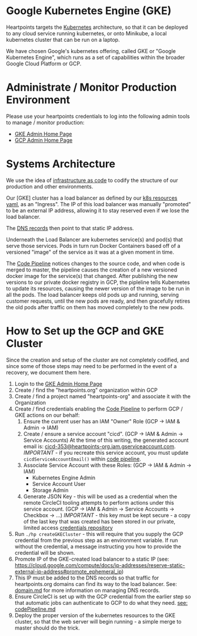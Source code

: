 Google Kubernetes Engine (GKE)
==============================

Heartpoints targets the [Kubernetes](https://en.wikipedia.org/wiki/Kubernetes) architecture, so that it 
can be deployed to any cloud service running kubernetes, or onto Minikube, a local kubernetes cluster
that can be run on a laptop.

We have chosen Google's kubernetes offering, called GKE or "Google Kubernetes Engine", which runs
as a set of capabilities within the broader Google Cloud Platform or GCP.

# Administrate / Monitor Production Environment

Please use your heartpoints credentials to log into the following admin tools to manage / monitor production:

- [GKE Admin Home Page](https://console.cloud.google.com/kubernetes/list?project=heartpoints-org)
- [GCP Admin Home Page](https://console.cloud.google.com/home/dashboard?project=heartpoints-org)

# Systems Architecture

We use the idea of [infrastructure as code](https://en.wikipedia.org/wiki/Infrastructure_as_code) to codify
the structure of our production and other environments.

Our [GKE] cluster has a load balancer as defined by our [k8s resources yaml](../heartpoints-k8s.yml),
as an "Ingress". The IP of this load balancer was manually "promoted" to be an external IP address,
allowing it to stay reserved even if we lose the load balancer.

The [DNS records](domain.md) then point to that static IP address.

Underneath the Load Balancer are kubernetes service(s) and pod(s) that serve those services. Pods in turn
run Docker Containers based off of a versioned "image" of the service as it was at a given moment in time.

The [Code Pipeline](codePipeline.md) notices changes to the source code, and when code is merged to master,
the pipeline causes the creation of a new versioned docker image for the service(s) that changed. After
publishing the new versions to our private docker registry in GCP, the pipleline tells Kubernetes to
update its resources, causing the newer version of the image to be run in all the pods. The load balancer
keeps old pods up and running, serving customer requests, until the new pods are ready, and then
gracefully retires the old pods after traffic on them has moved completely to the new pods.

# How to Set up the GCP and GKE Cluster

Since the creation and setup of the cluster are not completely codified, and since some of those steps
may need to be performed in the event of a recovery, we document them here.

1. Login to the [GKE Admin Home Page](https://console.cloud.google.com/kubernetes/list?project=heartpoints-org)
2. Create / find the "heartpoints.org" organization within GCP
3. Create / find a project named "heartpoints-org" and associate it with the Organization
4. Create / find credentials enabling the [Code Pipeline](./codePipeline) to perform GCP / GKE actions on our
   behalf:
    1. Ensure the current user has an IAM "Owner" Role (GCP -> IAM & Admin -> IAM)
    2. Create / ensure a service account "cicd". (GCP -> IAM & Admin -> Service Accounts)
       At the time of this writing, the generated account email is: 
       cicd-353@heartpoints-org.iam.gserviceaccount.com. 
       *IMPORTANT* - if you recreate this service account, you must update `cicdServiceAccountEmail()` within
       [code pipeline](../heartpoints.sh). 
    3. Associate Service Account with these Roles: (GCP -> IAM & Admin -> IAM)
        * Kubernetes Engine Admin
        * Service Account User
        * Storage Admin
    4. Generate JSON Key - this will be used as a credential when the remote CircleCI tooling attempts to
       perform actions under this service account. (GCP -> IAM & Admin -> Service Accounts -> Checkbox -> ...)
       *IMPORTANT* - this key must be kept secure - a copy of the last key that was created has been stored
       in our private, limited access [credentials repository](https://github.com/heartpoints/credentials)
5. Run `./hp createGKECluster` - this will require that you supply the GCP credential from the previous step
   as an environment variable. If run without the credential, a message instructing you how to provide the
   credential will be shown.
6. Promote IP of the GKE-created load balancer to a static IP
   (see: https://cloud.google.com/compute/docs/ip-addresses/reserve-static-external-ip-address#promote_ephemeral_ip)
7. This IP must be added to the DNS records so that traffic for heartpoints.org domains can find its way
   to the load balancer. See: [domain.md](domain.md) for more information on managing DNS records.
8. Ensure CircleCI is set up with the GCP credential from the earlier step so that automatic jobs can authenticate 
   to GCP to do what they need. [see: codePipeline.md](codePipeline.md)
8. Deploy the proper version of the kubernetes resources to the GKE cluster, so that the web server will begin
   running - a simple merge to master should do the trick.